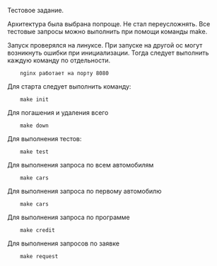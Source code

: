 Тестовое задание. 


Архитектура была выбрана попроще. Не стал переусложнять. 
Все тестовые запросы можно выполнить при помощи команды make.

Запуск проверялся на линуксе.
При запуске на другой ос могут возникнуть ошибки при инициализации. 
Тогда следует выполнить каждую команду по отдельности.

```
    nginx работает на порту 8080
```

Для старта следует выполнить команду:
```
    make init
```

Для погашения и удаления всего
```
    make down
```

Для выполнения тестов:
```
    make test
```

Для выполнения запроса по всем автомобилям  
```
    make cars
```
Для выполнения запроса по первому автомобилю  
```
    make cars
```
Для выполнения запроса по программе 
```
    make credit
```
Для выполнения запросов по заявке 
```
    make request
```